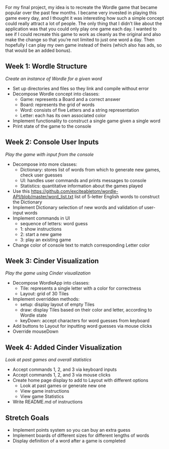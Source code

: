 For my final project, my idea is to recreate the Wordle game that became popular over the past few months. I became very invested in playing this game every day, and I thought it was interesting how such a simple concept could really attract a lot of people. The only thing that I didn’t like about the application was that you could only play one game each day. I wanted to see if I could recreate this game to work as cleanly as the original and also make the change so that you’re not limited to just one word a day. Then hopefully I can play my own game instead of theirs (which also has ads, so that would be an added bonus).

## Week 1: Wordle Structure

*Create an instance of Wordle for a given word*

- Set up directories and files so they link and compile without error
- Decompose Wordle concept into classes:
  - Game: represents a Board and a correct answer
  - Board: represents the grid of words
  - Word: consists of five Letters and a string representation
  - Letter: each has its own associated color
- Implement functionality to construct a single game given a single word
- Print state of the game to the console

## Week 2: Console User Inputs

*Play the game with input from the console*

- Decompose into more classes:
  - Dictionary: stores list of words from which to generate new games, check user guesses
  - UI: handles user commands and prints messages to console
  - Statistics: quantitative information about the games played
- Use this https://github.com/exciteabletom/wordle-API/blob/master/word_list.txt list of 5-letter English words to construct the Dictionary
- Implement Dictionary selection of new words and validation of user-input words
- Implement commands in UI 
  - sequence of letters: word guess
  - 1: show instructions
  - 2: start a new game
  - 3: play an existing game
- Change color of console text to match corresponding Letter color

## Week 3: Cinder Visualization

*Play the game using Cinder visualization*

- Decompose WordleApp into classes:
  - Tile: represents a single letter with a color for correctness
  - Layout: grid of 30 Tiles
- Implement overridden methods:
  - setup: display layout of empty Tiles
  - draw: display Tiles based on their color and letter, according to Wordle state
  - keyDown: accept characters for word guesses from keyboard
- Add buttons to Layout for inputting word guesses via mouse clicks
- Override mouseDown

## Week 4: Added Cinder Visualization

*Look at past games and overall statistics*

- Accept commands 1, 2, and 3 via keyboard inputs
- Accept commands 1, 2, and 3 via mouse clicks
- Create home page display to add to Layout with different options
  - Look at past games or generate new one
  - View game instructions
  - View game Statistics
- Write README.md of instructions

## Stretch Goals

- Implement points system so you can buy an extra guess
- Implement boards of different sizes for different lengths of words
- Display definition of a word after a game is completed
